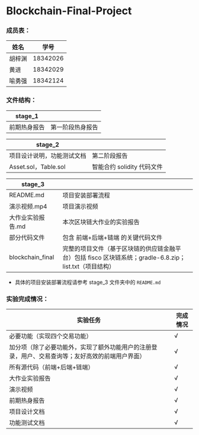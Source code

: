 # Blockchain-Final-Project

### 成员表：

| 姓名   | 学号     |
| ------ | -------- |
| 胡梓渊 | 18342026 |
| 黄进   | 18342029 |
| 喻勇强 | 18342124 |



### 文件结构：

| stage_1      |                  |
| ------------ | ---------------- |
| 前期热身报告 | 第一阶段热身报告 |

| stage_2                    |                            |
| -------------------------- | -------------------------- |
| 项目设计说明，功能测试文档 | 第二阶段报告               |
| Asset.sol，Table.sol       | 智能合约 solidity 代码文件 |

| stage_3           |                                                              |
| ----------------- | ------------------------------------------------------------ |
| README.md         | 项目安装部署流程                                             |
| 演示视频.mp4      | 项目演示视频                                                 |
| 大作业实验报告.md | 本次区块链大作业的实验报告                                   |
| 部分代码文件      | 包含 前端+后端+链端 的关键代码文件                           |
| blockchain_final  | 完整的项目文件（基于区块链的供应链金融平台）包括 fisco 区块链系统；gradle-6.8.zip；list.txt（项目结构） |

- 具体的项目安装部署流程请参考 stage_3 文件夹中的 `README.md`



### 实验完成情况：

| 实验任务                                                     | 完成情况 |
| ------------------------------------------------------------ | -------- |
| 必要功能（实现四个交易功能）                                 | √        |
| 加分项（除了必要功能外，实现了额外功能用户的注册登录，用户、交易查询等；友好高效的前端用户界面） | √        |
| 所有源代码（前端+后端+链端）                                 | √        |
| 大作业实验报告                                               | √        |
| 演示视频                                                     | √        |
| 前期热身报告                                                 | √        |
| 项目设计文档                                                 | √        |
| 功能测试文档                                                 | √        |

